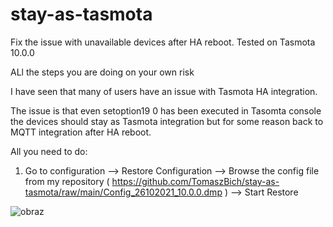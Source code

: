 # stay-as-tasmota
Fix the issue with unavailable devices after HA reboot. Tested on Tasmota 10.0.0

ALl the steps you are doing on your own risk

I have seen that many of users have an issue with Tasmota HA integration. 

The issue is that even setoption19 0 has been executed in Tasomta console the devices should stay as Tasmota integration but for some reason back to MQTT integration after HA reboot.

All you need to do:

1. Go to configuration --> Restore Configuration --> Browse the config file from my repository ( https://github.com/TomaszBich/stay-as-tasmota/raw/main/Config_26102021_10.0.0.dmp ) --> Start Restore 

![obraz](https://user-images.githubusercontent.com/74622130/138905107-8df8992a-8e86-4b3e-b431-4c24fd42b9da.png)
